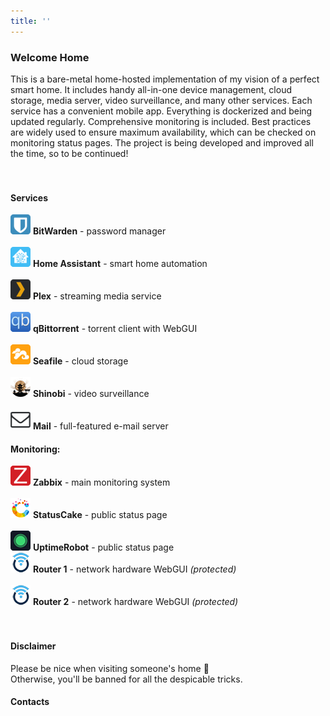 ```yaml
---
title: ''
---
```

### Welcome Home
This is a bare-metal home-hosted implementation of my vision of a perfect smart home. It includes handy all-in-one device management, cloud storage, media server, video surveillance, and many other services. Each service has a convenient mobile app. Everything is dockerized and being updated regularly. Comprehensive monitoring is included.
Best practices are widely used to ensure maximum availability, which can be checked on monitoring status pages.
The project is being developed and improved all the time, so to be continued!
<br />
<br />
<br />
#### Services
![BitWarden](image/bitwarden.png) **BitWarden** - password manager\
\
![Home Assistant](image/home-assistant.png) **Home Assistant** - smart home automation\
\
![Plex](image/plex.png) **Plex** - streaming media service\
\
![qBittorrent](image/qbittorrent.png) **qBittorrent** - torrent client with WebGUI\
\
![Seafile](image/seafile.png) **Seafile** - cloud storage\
\
![Shinobi](image/shinobi.png) **Shinobi** - video surveillance\
\
![Mail](image/mail.png) **Mail** - full-featured e-mail server

#### Monitoring:
![Zabbix](image/zabbix.png) **Zabbix** - main monitoring system\
\
![StatusCake](image/statuscake.png) **StatusCake** - public status page\
\
![UptimeRobot](image/uptimerobot.png) **UptimeRobot** - public status page
\
![Router1](image/openwrt.png) **Router 1** - network hardware WebGUI *(protected)*\
\
![Router2](image/openwrt.png) **Router 2** - network hardware WebGUI *(protected)*
<br />
<br />
<br />
#### Disclaimer
Please be nice when visiting someone's home 🙂\
Otherwise, you'll be banned for all the despicable tricks.

#### Contacts
